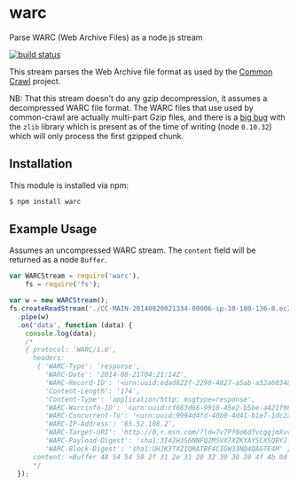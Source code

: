 # warc

Parse WARC (Web Archive Files) as a node.js stream

[![build status](https://secure.travis-ci.org/eugeneware/warc.png)](http://travis-ci.org/eugeneware/warc)

This stream parses the Web Archive file format as used by the
[Common Crawl](http://commoncrawl.org/the-data/get-started/) project.

NB: That this stream doesn't do any gzip decompression, it assumes a
decompressed WARC file format. The WARC files that use used by common-crawl
are actually multi-part Gzip files, and there is a [big bug](https://github.com/joyent/node/pull/6442) with the `zlib` library which is present as of the time of writing (node `0.10.32`) which
will only process the first gzipped chunk.

## Installation

This module is installed via npm:

``` bash
$ npm install warc
```

## Example Usage

Assumes an uncompressed WARC stream. The `content` field will be returned as a
node `Buffer`.

``` js
var WARCStream = require('warc'),
    fs = require('fs');

var w = new WARCStream();
fs.createReadStream('./CC-MAIN-20140820021334-00006-ip-10-180-136-8.ec2.internal.warc.wat')
  .pipe(w)
  .on('data', function (data) {
    console.log(data);
    /*
    { protocol: 'WARC/1.0',
      headers:
       { 'WARC-Type': 'response',
         'WARC-Date': '2014-08-21T04:21:14Z',
         'WARC-Record-ID': '<urn:uuid:edad822f-2290-4827-a5ab-a52a60348461>',
         'Content-Length': '174',
         'Content-Type': 'application/http; msgtype=response',
         'WARC-Warcinfo-ID': '<urn:uuid:cf083d66-9910-45e2-b5be-a421f9889aac>',
         'WARC-Concurrent-To': '<urn:uuid:9994d4fd-40b0-4d41-b1e7-1dc2a7ccb1e7>',
         'WARC-IP-Address': '65.52.108.2',
         'WARC-Target-URI': 'http://0.r.msn.com/?ld=7v7Pf0o6dfvcggjmXvvsEKhzVUCUxwxRmKzEhcbUqMsh2Ubu9FZw1vPvSOUQKjNaf9lLFIpVKW3sQMR6aOgbPhwm9WR843zZRpT1jbKN7YgaGETlBJG5fdKcfifIi9WSQu9hAx6A&u=www.sportsmanias.com%2Frumors',
         'WARC-Payload-Digest': 'sha1:3I42H3S6NNFQ2MSVX7XZKYAYSCX5QBYJ',
         'WARC-Block-Digest': 'sha1:UHJK3TXZIQRATBF4CIGW33NQ4QAGTE4M' },
      content: <Buffer 48 54 54 50 2f 31 2e 31 20 32 30 30 20 4f 4b 0d 0a 53 65 72 76 65 72 3a 20 4d 69 63 72 6f 73 6f 66 74 2d 49 49 53 2f 38 2e 30 0d 0a 70 33 70 3a 20 43 50 ...> }
      */
  });
```
